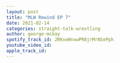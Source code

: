 ```yaml
---
layout: post
title: "MLW Rewind EP 7"
date: 2021-02-14
categories: straight-talk-wrestling
author: george-mckay
spotify_track_id: 2RKxeWnxwPR8jrMrNSePph
youtube_video_id: 
apple_track_id: 
---
```

